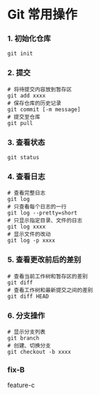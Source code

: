 # Git 常用操作

### 1. 初始化仓库

```
git init
```

### 2. 提交

```
# 将待提交内容放到暂存区
git add xxxx
# 保存仓库的历史记录
git commit [-m message]
# 提交至仓库
git pull
```

### 3. 查看状态

```
git status
```

### 4. 查看日志

```
# 查看完整日志
git log
# 只查看每个日志的一行
git log --pretty=short
# 只显示指定目录、文件的日志
git log xxxx
# 显示文件的改动
git log -p xxxx
```

### 5. 查看更改前后的差别

```
# 查看当前工作树和暂存区的差别
git diff
# 查看工作树和最新提交之间的差别
git diff HEAD
```

### 6. 分支操作

```
# 显示分支列表
git branch
# 创建、切换分支
git checkout -b xxxx
```

### fix-B

feature-c

